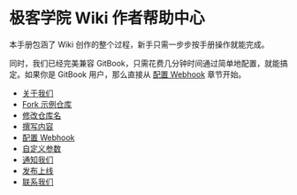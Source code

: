 # 极客学院 Wiki 作者帮助中心

本手册包涵了 Wiki 创作的整个过程，新手只需一步步按手册操作就能完成。

同时，我们已经完美兼容 GitBook，只需花费几分钟时间通过简单地配置，就能搞定。如果你是 GitBook 用户，那么直接从 [配置 Webhook](webhook-config.md) 章节开始。

- [关于我们](about.md)
- [Fork 示例仓库](setup-repo.md)
- [修改仓库名](operate-toc.md)
- [撰写内容](start-writing.md)
- [配置 Webhook](webhook-config.md)
- [自定义参数](config-json.md)
- [通知我们](inform-us.md)
- [发布上线](put-online.md)
- [联系我们](contact-us.md)



